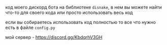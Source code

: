 код моего дискорд бота на библиотеке ```disnake```, в нем вы можете найти что-то для своего кода или просто использовать весь код

если вы собираетесь использовать код полностью то все что нужно есть в файле ```config.py```

мой сервер - https://discord.gg/KbdqrhV3GH
